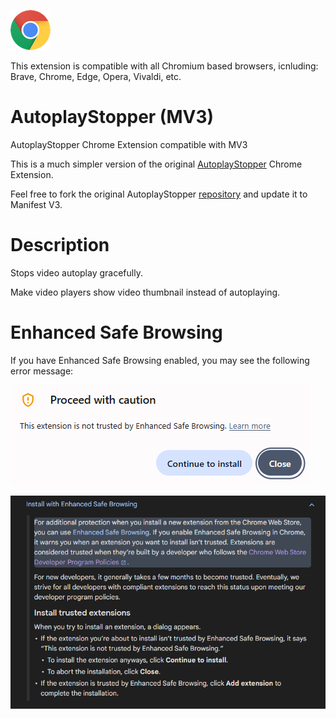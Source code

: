 [![Chrome](assets/chrome.png "Chrome")](https://chromewebstore.google.com/detail/autoplaystopper-mv3/gcendpekmacfohmhhkbhejjfbepkkkib)

This extension is compatible with all Chromium based browsers, icnluding: Brave, Chrome, Edge, Opera, Vivaldi, etc.

# AutoplayStopper (MV3)
AutoplayStopper Chrome Extension compatible with MV3

This is a much simpler version of the original [AutoplayStopper](https://chromewebstore.google.com/detail/AutoplayStopper/ejddcgojdblidajhngkogefpkknnebdh) Chrome Extension.

Feel free to fork the original AutoplayStopper [repository](https://github.com/kenijo/AutoplayStopperMV2) and update it to Manifest V3.

# Description
Stops video autoplay gracefully.

Make video players show video thumbnail instead of autoplaying.

# Enhanced Safe Browsing

If you have Enhanced Safe Browsing enabled, you may see the following error message:

![Proceed with caution](assets/proceed_with_caution.png "Proceed with caution")

![Enhanced Safe Browsing](assets/enhanced_safe_browsing.png "Enhanced Safe Browsing")
